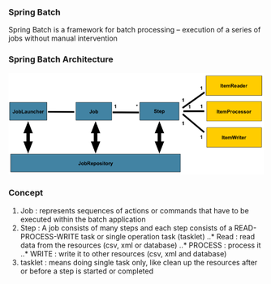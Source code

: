 ### Spring Batch ###
Spring Batch is a framework for batch processing – execution of a series of jobs without manual intervention

### Spring Batch Architecture ###
![Image of spring batch](images/spring-batch-model.png)

### Concept ###
1. Job : represents sequences of actions or commands that have to be executed within the batch application
2. Step :  A job consists of many steps and each step consists of a READ-PROCESS-WRITE task or single operation task (tasklet)
..* Read :  read data from the resources (csv, xml or database)
..* PROCESS :  process it
..* WRITE :  write it to other resources (csv, xml and database)
3. tasklet : means doing single task only, like clean up the resources after or before a step is started or completed